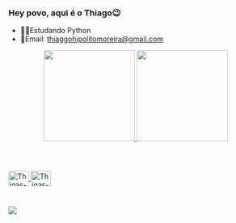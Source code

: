 ### Hey povo, aqui é o Thiago😉


-  🧑‍💻Estudando Python
-  📩Email: thiaggohipolitomoreira@gmail.com

<div align="center">
  <a href="https://github.com/thiagohip">
  <img height="180em" src="https://github-readme-stats.vercel.app/api?username=thiagohip&show_icons=true&theme=algolia&include_all_commits=true&count_private=true"/>
  <img height="180em" src="https://github-readme-stats.vercel.app/api/top-langs/?username=thiagohip&layout=compact&langs_count=7&theme=algolia"/>
</div>

#

<div style="display: inline_block"><br>
  
  <img align="center" alt="Thigas-Python" height="30" width="40" src="https://cdn.jsdelivr.net/gh/devicons/devicon/icons/python/python-original.svg" />        
  <img align="center" alt="Thigas-C++" height="30" width="40" src="https://cdn.jsdelivr.net/gh/devicons/devicon/icons/cplusplus/cplusplus-plain.svg" />
      
 #
 
</div>

<div>
  <a href="https://steamcommunity.com/id/raisethesun/"_blank"><img src="https://img.shields.io/badge/Steam-000000?style=for-the-badge&logo=steam&logoColor=white" target="_blank"></a>
  

</div>
